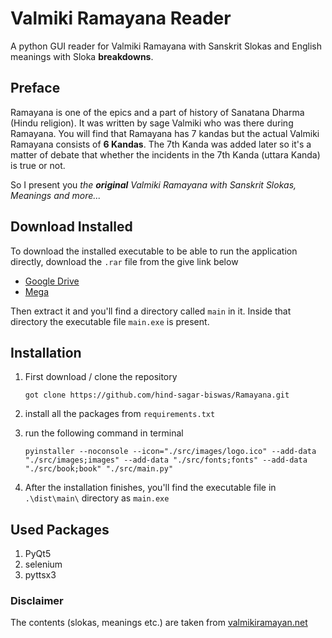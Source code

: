# Valmiki Ramayana Reader

A python GUI reader for Valmiki Ramayana with Sanskrit Slokas and English meanings with Sloka **breakdowns**.

## Preface

Ramayana is one of the epics and a part of history of Sanatana Dharma (Hindu religion). It was written by sage Valmiki who was there during Ramayana. You will find that Ramayana has 7 kandas but the actual Valmiki Ramayana consists of **6 Kandas**. The 7th Kanda was added later so it's a matter of debate that whether the incidents in the 7th Kanda (uttara Kanda) is true or not.

So I present you *the **original** Valmiki Ramayana with Sanskrit Slokas, Meanings and more...*

## Download Installed

To download the installed executable to be able to run the application directly, download the `.rar` file from the give link below

* [Google Drive](https://drive.google.com/file/d/1omxVtqg04Qppl0KbiE7EPNSKKMoJw14F/view?usp=share_link)
* [Mega](https://mega.nz/file/tXcmyahS#X0Nvz8XMJRi0O3JQNQDEMYjdIEU713hJUClBOw7XwWc)

Then extract it and you'll find a directory called `main` in it. Inside that directory the executable file `main.exe` is present.

## Installation

1. First download / clone the repository

   ```terminal
   got clone https://github.com/hind-sagar-biswas/Ramayana.git
   ```

2. install all the packages from `requirements.txt`
3. run the following command in terminal

   ```terminal
   pyinstaller --noconsole --icon="./src/images/logo.ico" --add-data "./src/images;images" --add-data "./src/fonts;fonts" --add-data "./src/book;book" "./src/main.py"
   ```

4. After the installation finishes, you'll find the executable file in `.\dist\main\` directory as `main.exe`

## Used Packages

1. PyQt5
2. selenium
3. pyttsx3

### Disclaimer

The contents (slokas, meanings etc.) are taken from [valmikiramayan.net](https://valmikiramayan.net)
